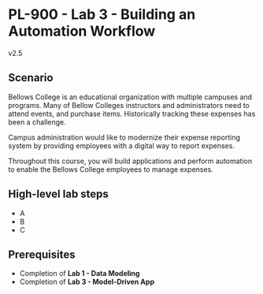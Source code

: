 # PL-900 - Lab 3 - Building an Automation Workflow
v2.5

## Scenario

Bellows College is an educational organization with multiple campuses and programs. Many of Bellow Colleges instructors and administrators need to attend events, and purchase items. Historically tracking these expenses has been a challenge. 

Campus administration would like to modernize their expense reporting system by providing employees with a digital way to report expenses. 

Throughout this course, you will build applications and perform automation to enable the Bellows College employees to manage expenses.

## High-level lab steps

- A
- B
- C 

## Prerequisites

- Completion of **Lab 1 - Data Modeling**
- Completion of **Lab 3 - Model-Driven App**
